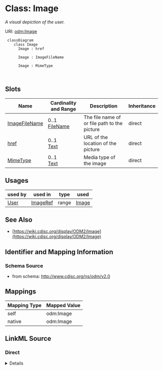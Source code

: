 # Class: Image


_A visual depiction of the user._





URI: [odm:Image](http://www.cdisc.org/ns/odm/v2.0/Image)



```mermaid
 classDiagram
    class Image
      Image : href
        
      Image : ImageFileName
        
      Image : MimeType
        
      
```




<!-- no inheritance hierarchy -->


## Slots

| Name | Cardinality and Range | Description | Inheritance |
| ---  | --- | --- | --- |
| [ImageFileName](ImageFileName.md) | 0..1 <br/> [FileName](FileName.md) | The file name of or file path to the picture | direct |
| [href](href.md) | 0..1 <br/> [Text](Text.md) | URL of the location of the picture | direct |
| [MimeType](MimeType.md) | 0..1 <br/> [Text](Text.md) | Media type of the image | direct |





## Usages

| used by | used in | type | used |
| ---  | --- | --- | --- |
| [User](User.md) | [ImageRef](ImageRef.md) | range | [Image](Image.md) |






## See Also

* [https://wiki.cdisc.org/display/ODM2/Image](https://wiki.cdisc.org/display/ODM2/Image)

## Identifier and Mapping Information







### Schema Source


* from schema: http://www.cdisc.org/ns/odm/v2.0





## Mappings

| Mapping Type | Mapped Value |
| ---  | ---  |
| self | odm:Image |
| native | odm:Image |





## LinkML Source

<!-- TODO: investigate https://stackoverflow.com/questions/37606292/how-to-create-tabbed-code-blocks-in-mkdocs-or-sphinx -->

### Direct

<details>
```yaml
name: Image
description: A visual depiction of the user.
from_schema: http://www.cdisc.org/ns/odm/v2.0
see_also:
- https://wiki.cdisc.org/display/ODM2/Image
slots:
- ImageFileName
- href
- MimeType
slot_usage:
  ImageFileName:
    name: ImageFileName
    description: The file name of or file path to the picture
    comments:
    - 'Conditional

      range:fileName

      Either IamgeFileName or href must be present.'
    domain_of:
    - Image
    range: fileName
  href:
    name: href
    description: URL of the location of the picture
    comments:
    - 'Conditional

      range:text

      Either ImageFileName or href must be present.'
    domain_of:
    - Leaf
    - Include
    - ExternalCodeLib
    - Image
    - Coding
    range: text
  MimeType:
    name: MimeType
    description: Media type of the image
    comments:
    - 'Optional

      range:text

      Use of MimeType from the IANA list: http://www.iana.org/assignments/media-types/media-types.xhtml
      is recommended.'
    domain_of:
    - Image
    range: text
class_uri: odm:Image

```
</details>

### Induced

<details>
```yaml
name: Image
description: A visual depiction of the user.
from_schema: http://www.cdisc.org/ns/odm/v2.0
see_also:
- https://wiki.cdisc.org/display/ODM2/Image
slot_usage:
  ImageFileName:
    name: ImageFileName
    description: The file name of or file path to the picture
    comments:
    - 'Conditional

      range:fileName

      Either IamgeFileName or href must be present.'
    domain_of:
    - Image
    range: fileName
  href:
    name: href
    description: URL of the location of the picture
    comments:
    - 'Conditional

      range:text

      Either ImageFileName or href must be present.'
    domain_of:
    - Leaf
    - Include
    - ExternalCodeLib
    - Image
    - Coding
    range: text
  MimeType:
    name: MimeType
    description: Media type of the image
    comments:
    - 'Optional

      range:text

      Use of MimeType from the IANA list: http://www.iana.org/assignments/media-types/media-types.xhtml
      is recommended.'
    domain_of:
    - Image
    range: text
attributes:
  ImageFileName:
    name: ImageFileName
    description: The file name of or file path to the picture
    comments:
    - 'Conditional

      range:fileName

      Either IamgeFileName or href must be present.'
    from_schema: http://www.cdisc.org/ns/odm/v2.0
    rank: 1000
    alias: ImageFileName
    owner: Image
    domain_of:
    - Image
    range: fileName
  href:
    name: href
    description: URL of the location of the picture
    comments:
    - 'Conditional

      range:text

      Either ImageFileName or href must be present.'
    from_schema: http://www.cdisc.org/ns/odm/v2.0
    rank: 1000
    alias: href
    owner: Image
    domain_of:
    - Leaf
    - Include
    - ExternalCodeLib
    - Image
    - Coding
    range: text
  MimeType:
    name: MimeType
    description: Media type of the image
    comments:
    - 'Optional

      range:text

      Use of MimeType from the IANA list: http://www.iana.org/assignments/media-types/media-types.xhtml
      is recommended.'
    from_schema: http://www.cdisc.org/ns/odm/v2.0
    rank: 1000
    alias: MimeType
    owner: Image
    domain_of:
    - Image
    range: text
class_uri: odm:Image

```
</details>